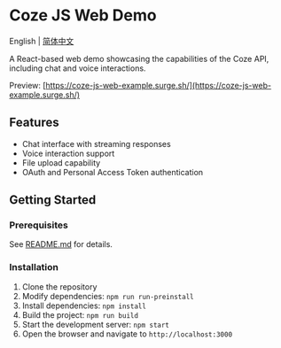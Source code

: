 # Coze JS Web Demo

English | [简体中文](./README.zh-CN.md)

A React-based web demo showcasing the capabilities of the Coze API, including chat and voice interactions.

Preview: [https://coze-js-web-example.surge.sh/](https://coze-js-web-example.surge.sh/)

## Features

- Chat interface with streaming responses
- Voice interaction support
- File upload capability
- OAuth and Personal Access Token authentication


## Getting Started

### Prerequisites

See [README.md](../../README.md) for details.

### Installation

1. Clone the repository
2. Modify dependencies: `npm run run-preinstall`
3. Install dependencies: `npm install`
4. Build the project: `npm run build`
5. Start the development server: `npm start`
6. Open the browser and navigate to `http://localhost:3000`
